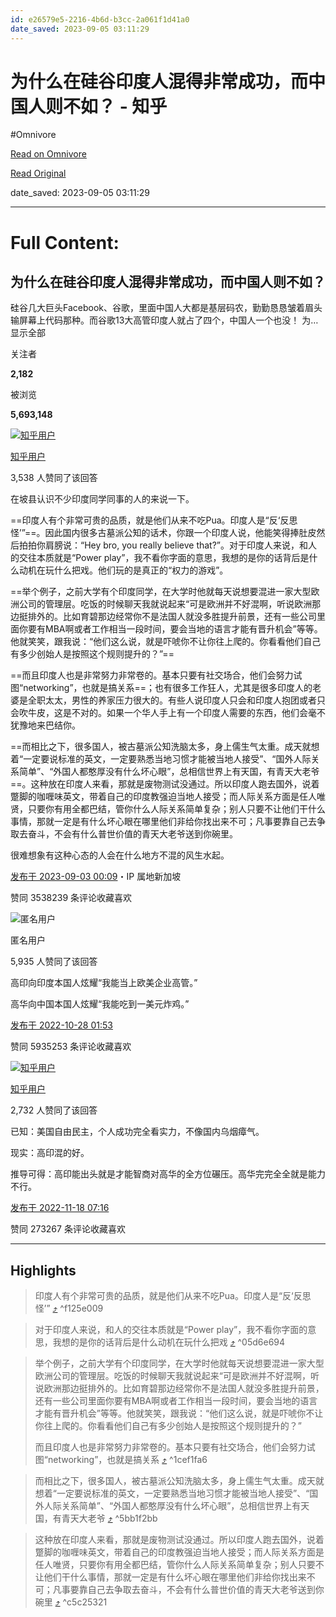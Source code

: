 ```yaml
---
id: e26579e5-2216-4b6d-b3cc-2a061f1d41a0
date_saved: 2023-09-05 03:11:29
---
```


# 为什么在硅谷印度人混得非常成功，而中国人则不如？ - 知乎
#Omnivore

[Read on Omnivore](https://omnivore.app/me/https-www-zhihu-com-question-21969879-answer-3194688113-18a642e7e15)

[Read Original](https://www.zhihu.com/question/21969879/answer/3194688113)

date_saved: 2023-09-05 03:11:29


--- 

# Full Content: 

## 为什么在硅谷印度人混得非常成功，而中国人则不如？

硅谷几大巨头Facebook、谷歌，里面中国人大都是基层码农，勤勤恳恳皱着眉头输屏幕上代码那种。而谷歌13大高管印度人就占了四个，中国人一个也没！ 为…显示全部 ​

关注者

**2,182**

被浏览

**5,693,148**

[![知乎用户](https://proxy-prod.omnivore-image-cache.app/0x0,sYavlFW1IsYJVXSj2p81HitVIki0N0S4Rpk2ATM28UcI/https://pic1.zhimg.com/v2-abed1a8c04700ba7d72b45195223e0ff_l.jpg?source=1940ef5c)](https://www.zhihu.com/people/222475bb08b1b5a9556747851a928998)

[知乎用户](https://www.zhihu.com/people/222475bb08b1b5a9556747851a928998)

3,538 人赞同了该回答

在坡县认识不少印度同学同事的人的来说一下。

==印度人有个非常可贵的品质，就是他们从来不吃Pua。印度人是“反‘反思怪’”==。因此国内很多古墓派公知的话术，你跟一个印度人说，他能笑得捧肚皮然后拍拍你肩膀说：“Hey bro, you really believe that?”。对于印度人来说，和人的交往本质就是“Power play”，我不看你字面的意思，我想的是你的话背后是什么动机在玩什么把戏。他们玩的是真正的“权力的游戏”。

==举个例子，之前大学有个印度同学，在大学时他就每天说想要混进一家大型欧洲公司的管理层。吃饭的时候聊天我就说起来“可是欧洲并不好混啊，听说欧洲那边挺排外的。比如育碧那边经常你不是法国人就没多胜提升前景，还有一些公司里面你要有MBA啊或者工作相当一段时间，要会当地的语言才能有晋升机会”等等。他就笑笑，跟我说：“他们这么说，就是吓唬你不让你往上爬的。你看看他们自己有多少创始人是按照这个规则提升的？”==

==而且印度人也是非常努力非常卷的。基本只要有社交场合，他们会努力试图“networking”，也就是搞关系==；也有很多工作狂人，尤其是很多印度人的老婆是全职太太，男性的养家压力很大的。有些人说印度人只会和印度人抱团或者只会吹牛皮，这是不对的。如果一个华人手上有一个印度人需要的东西，他们会毫不犹豫地来巴结你。

==而相比之下，很多国人，被古墓派公知洗脑太多，身上儒生气太重。成天就想着“一定要说标准的英文，一定要熟悉当地习惯才能被当地人接受”、“国外人际关系简单”、“外国人都憨厚没有什么坏心眼”，总相信世界上有天国，有青天大老爷==。这种放在印度人来看，那就是废物测试没通过。所以印度人跑去国外，说着蹩脚的咖喱味英文，带着自己的印度教强迫当地人接受；而人际关系方面是任人唯贤，只要你有用全都巴结，管你什么人际关系简单复杂；别人只要不让他们干什么事情，那就一定是有什么坏心眼在哪里他们非给你找出来不可；凡事要靠自己去争取去奋斗，不会有什么普世价值的青天大老爷送到你碗里。

很难想象有这种心态的人会在什么地方不混的风生水起。

[发布于 2023-09-03 00:09](https://www.zhihu.com/question/21969879/answer/3194688113)・IP 属地新加坡

​赞同 3538​​239 条评论​收藏​喜欢

![匿名用户](https://proxy-prod.omnivore-image-cache.app/0x0,syx0uuGPHEPXqbitXjanN8vsbL9ymEw126R-UjPrD5Qs/https://pica.zhimg.com/v2-d41c2ceaed8f51999522f903672a521f_l.jpg?source=1940ef5c)

匿名用户

5,935 人赞同了该回答

高印向印度本国人炫耀“我能当上欧美企业高管。”

高华向中国本国人炫耀“我能吃到一美元炸鸡。”

[发布于 2022-10-28 01:53](https://www.zhihu.com/question/21969879/answer/2733710424)

​赞同 5935​​253 条评论​收藏​喜欢

[![知乎用户](https://proxy-prod.omnivore-image-cache.app/0x0,s0FkcLp3_k95OCruVwiumCeVEmilQALM9u9a10abJBNk/https://pica.zhimg.com/v2-abed1a8c04700ba7d72b45195223e0ff_l.jpg?source=1940ef5c)](https://www.zhihu.com/people/368ac0a734f2e5cf003fb9f32011763d)

[知乎用户](https://www.zhihu.com/people/368ac0a734f2e5cf003fb9f32011763d)

2,732 人赞同了该回答

已知：美国自由民主，个人成功完全看实力，不像国内乌烟瘴气。

现实：高印混的好。

推导可得：高印能出头就是才能智商对高华的全方位碾压。高华完完全全就是能力不行。

[发布于 2022-11-18 07:16](https://www.zhihu.com/question/21969879/answer/2764148054)

​赞同 2732​​67 条评论​收藏​喜欢

---

## Highlights

> 印度人有个非常可贵的品质，就是他们从来不吃Pua。印度人是“反‘反思怪’” [⤴️](https://omnivore.app/me/https-www-zhihu-com-question-21969879-answer-3194688113-18a642e7e15#f125e009-23db-4915-8ece-6f3d4905a5da)  ^f125e009

> 对于印度人来说，和人的交往本质就是“Power play”，我不看你字面的意思，我想的是你的话背后是什么动机在玩什么把戏 [⤴️](https://omnivore.app/me/https-www-zhihu-com-question-21969879-answer-3194688113-18a642e7e15#05d6e694-c08d-4f36-9b23-51b6134e8efd)  ^05d6e694

> 举个例子，之前大学有个印度同学，在大学时他就每天说想要混进一家大型欧洲公司的管理层。吃饭的时候聊天我就说起来“可是欧洲并不好混啊，听说欧洲那边挺排外的。比如育碧那边经常你不是法国人就没多胜提升前景，还有一些公司里面你要有MBA啊或者工作相当一段时间，要会当地的语言才能有晋升机会”等等。他就笑笑，跟我说：“他们这么说，就是吓唬你不让你往上爬的。你看看他们自己有多少创始人是按照这个规则提升的？”
> 
> 而且印度人也是非常努力非常卷的。基本只要有社交场合，他们会努力试图“networking”，也就是搞关系 [⤴️](https://omnivore.app/me/https-www-zhihu-com-question-21969879-answer-3194688113-18a642e7e15#1cef1fa6-0e14-43f9-9a33-0bb411108a82)  ^1cef1fa6

> 而相比之下，很多国人，被古墓派公知洗脑太多，身上儒生气太重。成天就想着“一定要说标准的英文，一定要熟悉当地习惯才能被当地人接受”、“国外人际关系简单”、“外国人都憨厚没有什么坏心眼”，总相信世界上有天国，有青天大老爷 [⤴️](https://omnivore.app/me/https-www-zhihu-com-question-21969879-answer-3194688113-18a642e7e15#5bb1f2bb-5867-4267-9ccc-79b65aad8fa9)  ^5bb1f2bb

> 这种放在印度人来看，那就是废物测试没通过。所以印度人跑去国外，说着蹩脚的咖喱味英文，带着自己的印度教强迫当地人接受；而人际关系方面是任人唯贤，只要你有用全都巴结，管你什么人际关系简单复杂；别人只要不让他们干什么事情，那就一定是有什么坏心眼在哪里他们非给你找出来不可；凡事要靠自己去争取去奋斗，不会有什么普世价值的青天大老爷送到你碗里 [⤴️](https://omnivore.app/me/https-www-zhihu-com-question-21969879-answer-3194688113-18a642e7e15#c5c25321-7a39-4806-9334-858f03318fc2)  ^c5c25321


